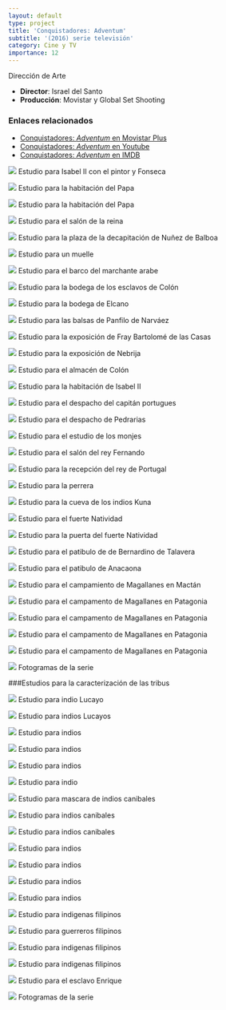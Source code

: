 ```yaml
---
layout: default
type: project
title: 'Conquistadores: Adventum'
subtitle: '(2016) serie televisión'
category: Cine y TV
importance: 12
---
```


Dirección de Arte

- **Director**: Israel del Santo
- **Producción**: Movistar y Global Set Shooting

### Enlaces relacionados

- [Conquistadores: *Adventum* en Movistar Plus](http://www.movistarplus.es/cero/conquistadores)
- [Conquistadores: *Adventum* en Youtube](https://www.youtube.com/watch?v=zSEd7WsOuv4&list=PLSXGfg6XHVB56cPpVK0lH_frj28tGJKl6)
- [Conquistadores: *Adventum* en IMDB](http://www.imdb.com/title/tt7555582/)

![](01.jpg)
Estudio para Isabel II con el pintor y Fonseca

![](02.jpg)
Estudio para la habitación del Papa

![](03.jpg)
Estudio para la habitación del Papa

![](04.jpg)
Estudio para el salón de la reina

![](05.jpg)
Estudio para la plaza de la decapitación de Nuñez de Balboa

![](06.jpg)
Estudio para un muelle

![](07.jpg)
Estudio para el barco del marchante arabe

![](09.jpg)
Estudio para la bodega de los esclavos de Colón

![](10.jpg)
Estudio para la bodega de Elcano

![](11.jpg)
Estudio para las balsas de Panfilo de Narváez

![](12.jpg)
Estudio para la exposición de Fray Bartolomé de las Casas

![](13.jpg)
Estudio para la exposición de Nebrija

![](14.jpg)
Estudio para el almacén de Colón

![](15.jpg)
Estudio para la habitación de Isabel II

![](16.jpg)
Estudio para el despacho del capitán portugues

![](17.jpg)
Estudio para el despacho de Pedrarias

![](18.jpg)
Estudio para el estudio de los monjes

![](19.jpg)
Estudio para el salón del rey Fernando

![](20.jpg)
Estudio para la recepción del rey de Portugal

![](21.jpg)
Estudio para la perrera

![](22.jpg)
Estudio para la cueva de los indios Kuna

![](23.jpg)
Estudio para el fuerte Natividad

![](24.jpg)
Estudio para la puerta del fuerte Natividad

![](25.jpg)
Estudio para el patibulo de de Bernardino de Talavera

![](26.jpg)
Estudio para el patibulo de Anacaona

![](27.jpg)
Estudio para el campamiento de Magallanes en Mactán

![](28.jpg)
Estudio para el campamento de Magallanes en Patagonia

![](29.jpg)
Estudio para el campamento de Magallanes en Patagonia

![](30.jpg)
Estudio para el campamento de Magallanes en Patagonia

![](31.jpg)
Estudio para el campamento de Magallanes en Patagonia

![](33.jpg)
Fotogramas de la serie

###Estudios para la caracterización de las tribus

![](34.jpg)
Estudio para indio Lucayo

![](35.jpg)
Estudio para indios Lucayos

![](36.jpg)
Estudio para indios

![](37.jpg)
Estudio para indios

![](38.jpg)
Estudio para indios

![](39.jpg)
Estudio para indio

![](40.jpg)
Estudio para mascara de indios canibales

![](41.jpg)
Estudio para indios canibales

![](42.jpg)
Estudio para indios canibales

![](43.jpg)
Estudio para indios

![](44.jpg)
Estudio para indios

![](45.jpg)
Estudio para indios

![](46.jpg)
Estudio para indios

![](47.jpg)
Estudio para indigenas filipinos

![](48.jpg)
Estudio para guerreros filipinos

![](49.jpg)
Estudio para indigenas filipinos

![](50.jpg)
Estudio para indigenas filipinos

![](51.jpg)
Estudio para el esclavo Enrique

![](52.jpg)
Fotogramas de la serie
